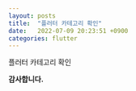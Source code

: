```yaml
---
layout: posts
title:  "플러터 카테고리 확인"
date:   2022-07-09 20:23:51 +0900
categories: flutter
---
```

플러터 카테고리 확인 

**감사합니다.**